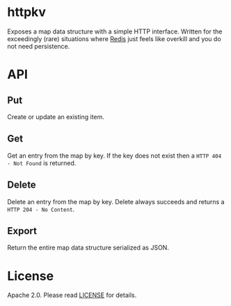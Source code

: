 # httpkv

Exposes a map data structure with a simple HTTP interface. Written for the exceedingly (rare) situations where 
[Redis](https://redis.io) just feels like overkill and you do not need persistence.

# API

## Put

Create or update an existing item.

## Get

Get an entry from the map by key. If the key does not exist then a `HTTP 404 - Not Found` is returned.

## Delete

Delete an entry from the map by key. Delete always succeeds and returns a `HTTP 204 - No Content`.

## Export

Return the entire map data structure serialized as JSON.

# License

Apache 2.0. Please read [LICENSE](LICENSE) for details.
